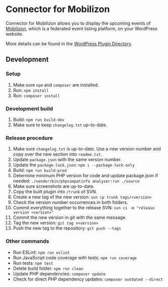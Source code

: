 # Connector for Mobilizon

Connector for Mobilizon allows you to display the upcoming events of [Mobilizon](https://joinmobilizon.org/), which is a federated event listing platform, on your WordPress website.

More details can be found in the [WordPress Plugin Directory](https://wordpress.org/plugins/connector-mobilizon/).

## Development

### Setup
1. Make sure `npm` and `composer` are installed.
2. Run: `npm install`
3. Run: `composer install`

### Development build
1. Build: `npm run build-dev`
2. Make sure to keep `changelog.txt` up-to-date.

### Release procedure
1. Make sure `changelog.txt` is up-to-date. Use a new version number and copy over the new section into `readme.txt`.
2. Update `package.json` with the same version number.
3. Update the `package-lock.json`: `npm i --package-lock-only`
4. Build: `npm run build-prod`
5. Determine minimum PHP version for code and update package.json if needed: `./vendor/bin/phpcompatinfo analyser:run ./source`
6. Make sure screenshots are up-to-date.
7. Copy the built plugin into `/trunk` of SVN.
8. Create a new tag of the new version: `svn cp trunk tags/<version>`
9. Check the version number occurrences in both folders.
10. Commit everything together to the release SVN: `svn ci -m "release version <version>"`
11. Commit the new version in git with the same message.
12. Tag the new version: `git tag v<version>`
13. Push the new tag to the repository: `git push --tags`

### Other commands
- Run ESLint: `npm run eslint`
- Run JavaScript code coverage with tests: `npm run coverage`
- Run tests: `npm test`
- Delete build folder: `npm run clean`
- Update PHP dependencies: `composer update`
- Check for direct PHP dependency updates: `composer outdated --direct`
